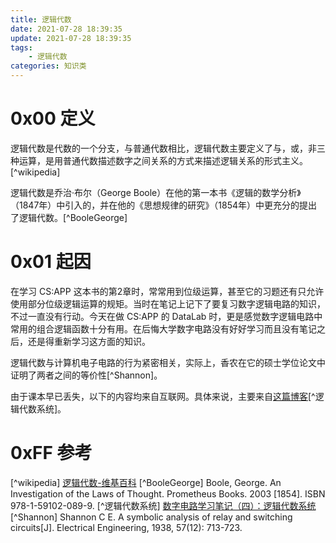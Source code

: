 ```yaml
---
title: 逻辑代数
date: 2021-07-28 18:39:35
update: 2021-07-28 18:39:35
tags:
    - 逻辑代数
categories: 知识类
---
```

# 0x00 定义

逻辑代数是代数的一个分支，与普通代数相比，逻辑代数主要定义了与，或，非三种运算，是用普通代数描述数字之间关系的方式来描述逻辑关系的形式主义。[^wikipedia]

逻辑代数是乔治·布尔（George Boole）在他的第一本书《逻辑的数学分析》（1847年）中引入的，并在他的《思想规律的研究》（1854年）中更充分的提出了逻辑代数。[^BooleGeorge]

<!--more-->

# 0x01 起因

在学习 CS:APP 这本书的第2章时，常常用到位级运算，甚至它的习题还有只允许使用部分位级逻辑运算的规矩。当时在笔记上记下了要复习数字逻辑电路的知识，不过一直没有行动。今天在做 CS:APP 的 DataLab 时，更是感觉数字逻辑电路中常用的组合逻辑函数十分有用。在后悔大学数字电路没有好好学习而且没有笔记之后，还是得重新学习这方面的知识。

逻辑代数与计算机电子电路的行为紧密相关，实际上，香农在它的硕士学位论文中证明了两者之间的等价性[^Shannon]。

由于课本早已丢失，以下的内容均来自互联网。具体来说，主要来自[这篇博客](https://zhuanlan.zhihu.com/p/80693923)[^逻辑代数系统]。

# 

# 0xFF 参考

[^wikipedia] [逻辑代数-维基百科](https://zh.wikipedia.org/wiki/%E9%80%BB%E8%BE%91%E4%BB%A3%E6%95%B0)
[^BooleGeorge] Boole, George. An Investigation of the Laws of Thought. Prometheus Books. 2003 [1854]. ISBN 978-1-59102-089-9.
[^逻辑代数系统] [数字电路学习笔记（四）：逻辑代数系统](https://zhuanlan.zhihu.com/p/80693923)
[^Shannon] Shannon C E. A symbolic analysis of relay and switching circuits[J]. Electrical Engineering, 1938, 57(12): 713-723.